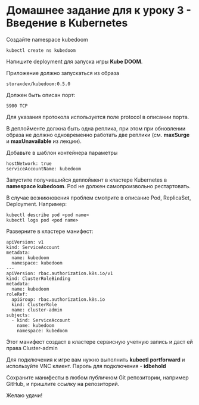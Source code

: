 # Домашнее задание для к уроку 3 - Введение в Kubernetes

Cоздайте namespace kubedoom
```
kubectl create ns kubedoom
```

Напишите deployment для запуска игры **Kube DOOM**.

Приложение должно запускаться из образа
```
storaxdev/kubedoom:0.5.0
```
Должен быть описан порт:
```
5900 TCP
```
Для указания протокола используется поле protocol в описании порта.

В деплойменте должна быть одна реплика, при этом при обновлении образа не должно одновременно работать две реплики (см. **maxSurge** и **maxUnavailable** из лекции).

Добавьте в шаблон контейнера параметры
```
hostNetwork: true
serviceAccountName: kubedoom
```

Запустите получившийся деплоймент в кластере Kubernetes в **namespace kubedoom**.
Pod не должен самопроизвольно рестартовать.

В случае возникновения проблем смотрите в описание Pod, ReplicaSet, Deployment.
Например:
```
kubectl describe pod <pod name>
kubectl logs pod <pod name>
```

Разверните в кластере манифест:
```
apiVersion: v1
kind: ServiceAccount
metadata:
  name: kubedoom
  namespace: kubedoom
---
apiVersion: rbac.authorization.k8s.io/v1
kind: ClusterRoleBinding
metadata:
  name: kubedoom
roleRef:
  apiGroup: rbac.authorization.k8s.io
  kind: ClusterRole
  name: cluster-admin
subjects:
  - kind: ServiceAccount
    name: kubedoom
    namespace: kubedoom
```

Этот манифест создаст в кластере сервисную учетную запись и даст ей права Cluster-admin

Для подключения к игре вам нужно выполнить **kubectl portforward** и используйте VNC клиент. Пароль для подключения - **idbehold**

Сохраните манифесты в любом публичном Git репозитории, например GitHub, и пришлите ссылку на репозиторий.

Желаю удачи!
